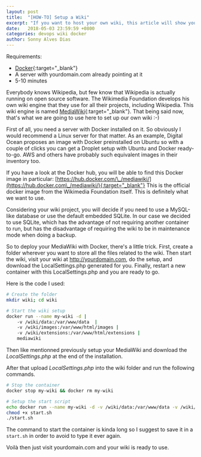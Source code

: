 ```yaml
---
layout: post
title:  "[HOW-TO] Setup a Wiki"
excerpt: "If you want to host your own wiki, this article will show you, how to deploy a wiki in 5 to 10 minutes"
date:   2018-05-03 23:59:59 +0800
categories: devops wiki docker
author: Sonny Alves Dias
---
```

Requirements: 
* [Docker](https://www.docker.com/){:target="_blank"} 
* A server with yourdomain.com already pointing at it
* 5-10 minutes

Everybody knows Wikipedia, but few know that Wikipedia is actually running on open source software. The Wikimedia Foundation develops his own wiki engine that they use for all their projects, including Wikipedia. This wiki engine is named [MediaWiki](https://en.wikipedia.org/wiki/MediaWiki){:target="_blank"}. That being said now, that's what we are going to use here to set up our own wiki :-)

First of all, you need a server with Docker installed on it. So obviously I would recommend a Linux server for that matter. As an example, Digital Ocean proposes an image with Docker preinstalled on Ubuntu so with a couple of clicks you can get a Droplet setup with Ubuntu and Docker ready-to-go. AWS and others have probably such equivalent images in their inventory too. 

If you have a look at the Docker hub, you will be able to find this Docker image in particular: [https://hub.docker.com/\_/mediawiki/](https://hub.docker.com\_/mediawiki/){:target="_blank"} This is the official docker image from the Wikimedia Foundation itself. This is definitely what we want to use. 

Considering your wiki project, you will decide if you need to use a MySQL-like database or use the default embedded SQLite. In our case we decided to use SQLite, which has the advantage of not requiring another container to run, but has the disadvantage of requiring the wiki to be in maintenance mode when doing a backup. 

So to deploy your MediaWiki with Docker, there's a little trick. First, create a folder wherever you want to store all the files related to the wiki. Then start the wiki, visit your wiki at http://yourdomain.com, do the setup, and download the LocalSettings.php generated for you. Finally, restart a new container with this LocalSettings.php and you are ready to go.

Here is the code I used:
```bash
# Create the folder
mkdir wiki; cd wiki

# Start the wiki setup 
docker run --name my-wiki -d |
	-v /wiki/data:/var/www/data  |
	-v /wiki/images:/var/www/html/images |
	-v /wiki/extensions:/var/www/html/extensions |
	mediawiki
```

Then like mentionned previously setup your MediaWiki and download the _LocalSettings.php_ at the end of the installation.

After that upload _LocalSettings.php_ into the wiki folder and run the following commands.

```bash
# Stop the container
docker stop my-wiki && docker rm my-wiki

# Setup the start script
echo docker run --name my-wiki -d -v /wiki/data:/var/www/data -v /wiki/images:/var/www/html/images -v /wiki/extensions:/var/www/html/extensions -v /wiki/LocalSettings.php:/var/www/html/LocalSettings.php --restart=always mediawiki > start.sh
chmod +x start.sh 
./start.sh
```

The command to start the container is kinda long so I suggest to save it in a `start.sh` in order to avoid to type it ever again. 

Voilà then just visit yourdomain.com and your wiki is ready to use. 

